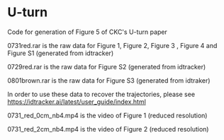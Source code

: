# U-turn
Code for generation of Figure 5 of CKC's U-turn paper

0731red.rar is the raw data for Figure 1, Figure 2, Figure 3 , Figure 4 and Figure S1 (generated from idtracker)

0729red.rar is the raw data for Figure S2 (generated from idtracker)

0801brown.rar is the raw data for Figure S3 (generated from idtraker)

In order to use these data to recover the trajectories, please see https://idtracker.ai/latest/user_guide/index.html

0731_red_0cm_nb4.mp4 is the video of Figure 1 (reduced resolution)

0731_red_2cm_nb4.mp4 is the video of Figure 2 (reduced resolution)
